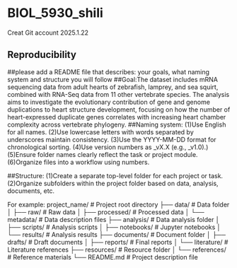 # BIOL_5930_shili
Creat Git account 2025.1.22
## Reproducibility

##please add a README file that describes: your goals, what naming system and structure you will follow
##Goal:The dataset includes mRNA sequencing data from adult hearts of zebrafish, lamprey, and sea squirt, combined with RNA-Seq data from 11 other vertebrate species. The analysis aims to investigate the evolutionary contribution of gene and genome duplications to heart structure development, focusing on how the number of heart-expressed duplicate genes correlates with increasing heart chamber complexity across vertebrate phylogeny.
##Naming system:
(1)Use English for all names.
(2)Use lowercase letters with words separated by underscores maintain consistency.
(3)Use the YYYY-MM-DD format for chronological sorting.
(4)Use version numbers as _vX.X (e.g., _v1.0).)
(5)Ensure folder names clearly reflect the task or project module.
(6)Organize files into a workflow using numbers.

##Structure:
(1)Create a separate top-level folder for each project or task.
(2)Organize subfolders within the project folder based on data, analysis, documents, etc.

For example:
project_name/                # Project root directory
├── data/                    # Data folder
│   ├── raw/                 # Raw data
│   ├── processed/           # Processed data
│   └── metadata/            # Data description files
├── analysis/                # Data analysis folder
│   ├── scripts/             # Analysis scripts
│   ├── notebooks/           # Jupyter notebooks
│   └── results/             # Analysis results
├── documents/               # Document folder
│   ├── drafts/              # Draft documents
│   ├── reports/             # Final reports
│   └── literature/          # Literature references
├── resources/               # Resource folder
│   └── references/          # Reference materials
└── README.md                # Project description file
